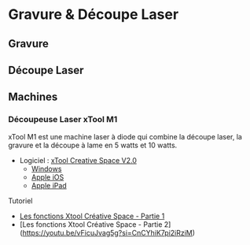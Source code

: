 # Gravure & Découpe Laser

## Gravure 


## Découpe Laser

## Machines

### Découpeuse Laser xTool M1

xTool M1 est une machine laser à diode qui combine la découpe laser, la gravure et la découpe à lame en 5 watts et 10 watts.

* Logiciel : [xTool Creative Space V2.0](https://fr.xtool.com/pages/logiciel)
  * [Windows](https://storage-us.xtool.com/resource/efficacy/xcs/production/packages/15/d6e1a9b2-02d8-4bbc-a77e-27d162aa4ec2/xTool%20Creative%20Space-1.7.8-2023-11-27-17-46-35.exe)
  * [Apple iOS](https://apps.apple.com/fr/app/xtool-creative-space-mobile/id1660493316?l=en-GB)
  * [Apple iPad](https://apps.apple.com/us/app/xtool-creative-space/id6444333763)

Tutoriel
* [Les fonctions Xtool Créative Space - Partie 1](https://www.youtube.com/watch?v=TTp9K6d-AJo)
* [Les fonctions Xtool Créative Space - Partie 2] (https://youtu.be/vFicuJvag5g?si=CnCYhiK7pi2iRziM)
